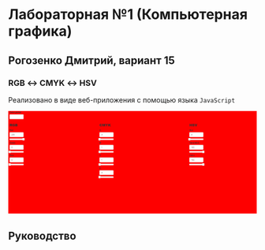 # Лабораторная №1 (Компьютерная графика)

## Рогозенко Дмитрий, вариант 15

### RGB ↔ CMYK ↔ HSV 

Реализовано в виде веб-приложения с помощью языка ```JavaScript```

![Work example](https://github.com/RedExtreme12/redextreme12.github.io/blob/main/readmescreens/example_work_1.gif)

## Руководство
